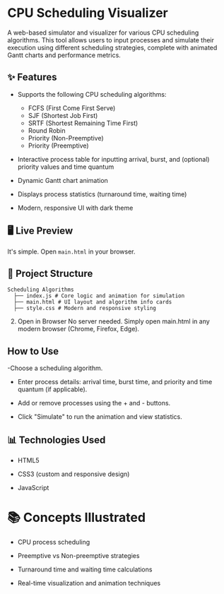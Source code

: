 # CPU Scheduling Visualizer

A web-based simulator and visualizer for various CPU scheduling algorithms. This tool allows users to input processes and simulate their execution using different scheduling strategies, complete with animated Gantt charts and performance metrics.

## ✨ Features

- Supports the following CPU scheduling algorithms:
  - FCFS (First Come First Serve)
  - SJF (Shortest Job First)
  - SRTF (Shortest Remaining Time First)
  - Round Robin
  - Priority (Non-Preemptive)
  - Priority (Preemptive)

- Interactive process table for inputting arrival, burst, and (optional) priority values and time quantum

- Dynamic Gantt chart animation

- Displays process statistics (turnaround time, waiting time)

- Modern, responsive UI with dark theme

## 🖥️ Live Preview

It's simple. Open `main.html` in your browser.

## 📂 Project Structure
```
Scheduling Algorithms
  ├── index.js # Core logic and animation for simulation
  ├── main.html # UI layout and algorithm info cards
  ├── style.css # Modern and responsive styling
```

2. Open in Browser
No server needed. Simply open main.html in any modern browser (Chrome, Firefox, Edge).

## How to Use
-Choose a scheduling algorithm.

- Enter process details: arrival time, burst time, and priority and time quantum (if applicable).

- Add or remove processes using the + and - buttons.

- Click "Simulate" to run the animation and view statistics.

## 📊 Technologies Used
- HTML5

- CSS3 (custom and responsive design)

- JavaScript

# 📚 Concepts Illustrated
- CPU process scheduling

- Preemptive vs Non-preemptive strategies

- Turnaround time and waiting time calculations

- Real-time visualization and animation techniques
